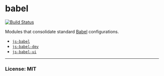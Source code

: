 # babel
[![Build Status](https://travis-ci.org/philcockfield/babel.svg?branch=master)](https://travis-ci.org/philcockfield/babel)

Modules that consolidate standard [Babel](https://babeljs.io/) configurations.

- [`js-babel`](https://github.com/philcockfield/babel/tree/master/js-babel)
- [`js-babel-dev`](https://github.com/philcockfield/babel/tree/master/js-babel-dev)
- [`js-babel-ui`](https://github.com/philcockfield/babel/tree/master/js-babel-ui)



---
### License: MIT
